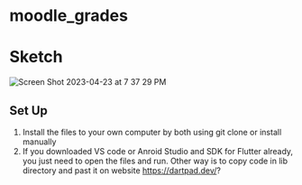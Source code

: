 # moodle_grades
# Sketch
![Screen Shot 2023-04-23 at 7 37 29 PM](https://user-images.githubusercontent.com/113895096/233852556-d602659d-f873-4dcb-8421-facc48b6a694.png)


## Set Up
1) Install the files to your own computer by both using git clone or install manually 
2) If you downloaded VS code or Anroid Studio and SDK for Flutter already, you just need to open the files and run. Other way is to copy code in lib directory and past it on website https://dartpad.dev/? 
